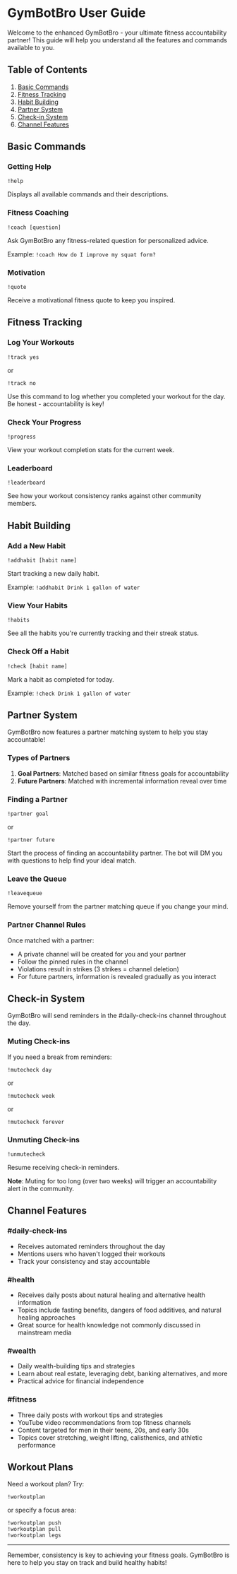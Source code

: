 # GymBotBro User Guide

Welcome to the enhanced GymBotBro - your ultimate fitness accountability partner! This guide will help you understand all the features and commands available to you.

## Table of Contents
1. [Basic Commands](#basic-commands)
2. [Fitness Tracking](#fitness-tracking)
3. [Habit Building](#habit-building)
4. [Partner System](#partner-system)
5. [Check-in System](#check-in-system)
6. [Channel Features](#channel-features)

## Basic Commands

### Getting Help
```
!help
```
Displays all available commands and their descriptions.

### Fitness Coaching
```
!coach [question]
```
Ask GymBotBro any fitness-related question for personalized advice.

Example: `!coach How do I improve my squat form?`

### Motivation
```
!quote
```
Receive a motivational fitness quote to keep you inspired.

## Fitness Tracking

### Log Your Workouts
```
!track yes
```
or
```
!track no
```
Use this command to log whether you completed your workout for the day. Be honest - accountability is key!

### Check Your Progress
```
!progress
```
View your workout completion stats for the current week.

### Leaderboard
```
!leaderboard
```
See how your workout consistency ranks against other community members.

## Habit Building

### Add a New Habit
```
!addhabit [habit name]
```
Start tracking a new daily habit.

Example: `!addhabit Drink 1 gallon of water`

### View Your Habits
```
!habits
```
See all the habits you're currently tracking and their streak status.

### Check Off a Habit
```
!check [habit name]
```
Mark a habit as completed for today.

Example: `!check Drink 1 gallon of water`

## Partner System

GymBotBro now features a partner matching system to help you stay accountable!

### Types of Partners

1. **Goal Partners**: Matched based on similar fitness goals for accountability
2. **Future Partners**: Matched with incremental information reveal over time

### Finding a Partner
```
!partner goal
```
or
```
!partner future
```
Start the process of finding an accountability partner. The bot will DM you with questions to help find your ideal match.

### Leave the Queue
```
!leavequeue
```
Remove yourself from the partner matching queue if you change your mind.

### Partner Channel Rules

Once matched with a partner:
- A private channel will be created for you and your partner
- Follow the pinned rules in the channel
- Violations result in strikes (3 strikes = channel deletion)
- For future partners, information is revealed gradually as you interact

## Check-in System

GymBotBro will send reminders in the #daily-check-ins channel throughout the day.

### Muting Check-ins
If you need a break from reminders:
```
!mutecheck day
```
or
```
!mutecheck week
```
or
```
!mutecheck forever
```

### Unmuting Check-ins
```
!unmutecheck
```
Resume receiving check-in reminders.

**Note**: Muting for too long (over two weeks) will trigger an accountability alert in the community.

## Channel Features

### #daily-check-ins
- Receives automated reminders throughout the day
- Mentions users who haven't logged their workouts
- Track your consistency and stay accountable

### #health
- Receives daily posts about natural healing and alternative health information
- Topics include fasting benefits, dangers of food additives, and natural healing approaches
- Great source for health knowledge not commonly discussed in mainstream media

### #wealth
- Daily wealth-building tips and strategies
- Learn about real estate, leveraging debt, banking alternatives, and more
- Practical advice for financial independence

### #fitness
- Three daily posts with workout tips and strategies
- YouTube video recommendations from top fitness channels
- Content targeted for men in their teens, 20s, and early 30s
- Topics cover stretching, weight lifting, calisthenics, and athletic performance

## Workout Plans

Need a workout plan? Try:
```
!workoutplan
```
or specify a focus area:
```
!workoutplan push
!workoutplan pull
!workoutplan legs
```

---

Remember, consistency is key to achieving your fitness goals. GymBotBro is here to help you stay on track and build healthy habits!